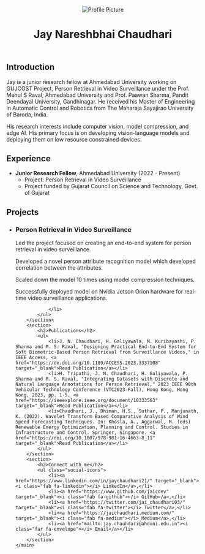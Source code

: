 <!DOCTYPE html>
<html lang="en">
<head>
    <meta charset="UTF-8">
    <meta name="viewport" content="width=device-width, initial-scale=1.0">
    <title>Jay Nareshbhai Chaudhari</title>
    <link rel="stylesheet" href="styles.css">
    <link rel="stylesheet" href="https://cdnjs.cloudflare.com/ajax/libs/font-awesome/5.15.4/css/all.min.css">
</head>
<body>
    <header>
        <img src="profile-picture.jpg" alt="Profile Picture" class="profile-picture">
        <div>
            <h1>Jay Nareshbhai Chaudhari</h1>
        </div>
    </header>
    <main>
        <section>
            <h2>Introduction</h2>
            <p>Jay is a junior research fellow at Ahmedabad University working on GUJCOST Project, Person Retrieval in Video Surveillance under the Prof. Mehul S Raval, Ahmedabad University and Prof. Paawan Sharma, Pandit Deendayal University, Gandhinagar. He received his Master of Engineering in Automatic Control and Robotics from The Maharaja Sayajirao University of Baroda, India.</p>
            <p>His research interests include computer vision, model compression, and edge AI. His primary focus is on developing vision-language models and deploying them on low resource constrained devices. </p>
        </section>
        <section>
            <h2>Experience</h2>
            <ul>
                <li><strong>Junior Research Fellow</strong>, Ahmedabad University (2022 - Present)
                    <ul>
                        <li>Project: Person Retrieval in Video Surveillance</li>
                      <li>Project funded by Gujarat Council on Science and Technology, Govt. of Gujarat</li>
                    </ul>
                </li>
            </ul>
        </section>
        <section>
            <h2>Projects</h2>
            <ul>
                <li>
                    <h3>Person Retrieval in Video Surveillance</h3>
                    <p>Led the project focused on creating an end-to-end system for person retrieval in video surveillance.</p>
                  <p>Developed a novel person attribute recognition model which developed correlation between the attributes.</p>
                  <p>Scaled down the model 10 times using model compression techniques. </p>
                    <p>Successfully deployed model on Nvidia Jetson Orion hardware for real-time video surveillance applications.</p>
                
                </li>
            </ul>
        </section>
        <section>
            <h2>Publications</h2>
            <ul>
                <li>J. N. Chaudhari, H. Galiyawala, M. Kuribayashi, P. Sharma and M. S. Raval, "Designing Practical End-to-End System for Soft Biometric-Based Person Retrieval from Surveillance Videos," in IEEE Access, <a href="https://dx.doi.org/10.1109/ACCESS.2023.3337108" target="_blank">Read Publication</a></li>
                <li>H. Tripathi, J. N. Chaudhari, H. Galiyawala, P. Sharma and M. S. Raval, "Integrating Datasets with Discrete and Natural Language Annotations for Person Retrieval," 2023 IEEE 98th Vehicular Technology Conference (VTC2023-Fall), Hong Kong, Hong Kong, 2023, pp. 1-5, <a href="https://ieeexplore.ieee.org/document/10333563" target="_blank">Read Publication</a></li>
                <li>Chaudhari, J., Dhiman, H.S., Suthar, P., Manjunath, K. (2022). Wavelet Transform Based Comparative Analysis of Wind Speed Forecasting Techniques. In: Khosla, A., Aggarwal, M. (eds) Renewable Energy Optimization, Planning and Control. Studies in Infrastructure and Control. Springer, Singapore. <a href="https://doi.org/10.1007/978-981-16-4663-8_11" target="_blank">Read Publication</a></li>
            </ul>
        </section>
        <section>
            <h2>Connect with me</h2>
            <ul class="social-icons">
                <li><a href="https://www.linkedin.com/in/jaychaudhari21/" target="_blank"><i class="fab fa-linkedin"></i> LinkedIn</a>,</li>
                <li><a href="https://www.github.com/jaicdev" target="_blank"><i class="fab fa-github"></i> GitHub</a>,</li>
                <li><a href="https://twitter.com/jai_chaudhari03/" target="_blank"><i class="fab fa-twitter"></i> Twitter</a>,</li>
                <li><a href="https://jaichaudhari.medium.com/" target="_blank"><i class="fab fa-medium"></i> Medium</a>,</li>
                <li><a href="mailto:jay.chauhdari@ahduni.edu.in"><i class="far fa-envelope"></i> Email</a></li>
            </ul>
        </section>
    </main>
</body>
</html>
